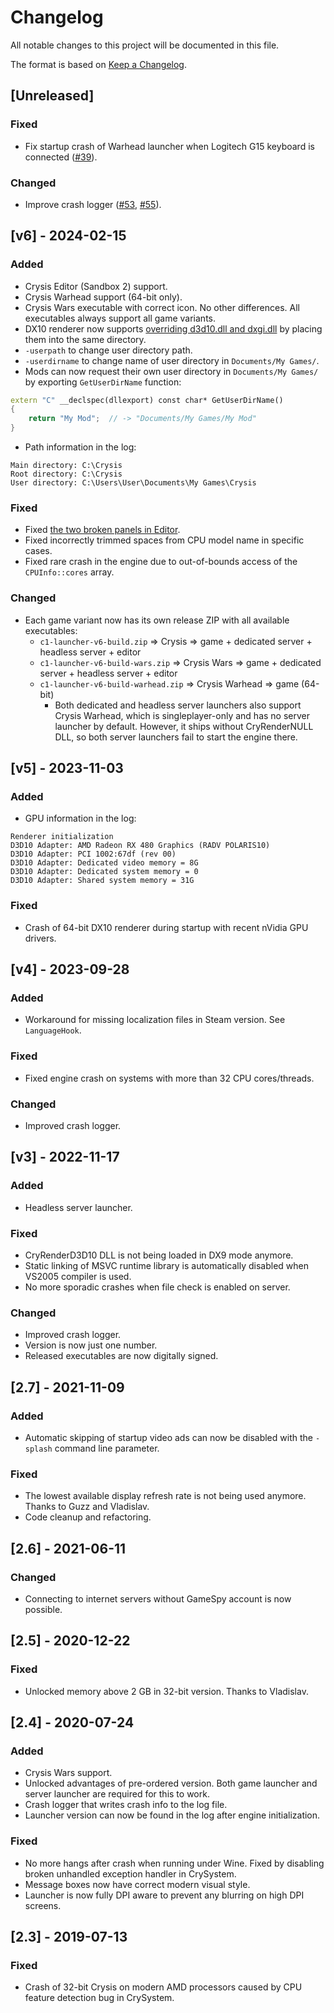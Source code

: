 # Changelog
All notable changes to this project will be documented in this file.

The format is based on [Keep a Changelog](https://keepachangelog.com/en/1.0.0/).

## [Unreleased]
### Fixed
- Fix startup crash of Warhead launcher when Logitech G15 keyboard is connected
([#39](https://github.com/ccomrade/c1-launcher/issues/39)).
### Changed
- Improve crash logger ([#53](https://github.com/ccomrade/c1-launcher/pull/53),
[#55](https://github.com/ccomrade/c1-launcher/pull/55)).

## [v6] - 2024-02-15
### Added
- Crysis Editor (Sandbox 2) support.
- Crysis Warhead support (64-bit only).
- Crysis Wars executable with correct icon. No other differences. All executables always support all game variants.
- DX10 renderer now supports [overriding d3d10.dll and dxgi.dll](https://github.com/ccomrade/c1-launcher/issues/34)
by placing them into the same directory.
- `-userpath` to change user directory path.
- `-userdirname` to change name of user directory in `Documents/My Games/`.
- Mods can now request their own user directory in `Documents/My Games/` by exporting `GetUserDirName` function:
```cpp
extern "C" __declspec(dllexport) const char* GetUserDirName()
{
    return "My Mod";  // -> "Documents/My Games/My Mod"
}
```
- Path information in the log:
```
Main directory: C:\Crysis
Root directory: C:\Crysis
User directory: C:\Users\User\Documents\My Games\Crysis
```
### Fixed
- Fixed [the two broken panels in Editor](https://github.com/ccomrade/c1-launcher/pull/38).
- Fixed incorrectly trimmed spaces from CPU model name in specific cases.
- Fixed rare crash in the engine due to out-of-bounds access of the `CPUInfo::cores` array.

### Changed
- Each game variant now has its own release ZIP with all available executables:
    - `c1-launcher-v6-build.zip` => Crysis => game + dedicated server + headless server + editor
    - `c1-launcher-v6-build-wars.zip` => Crysis Wars => game + dedicated server + headless server + editor
    - `c1-launcher-v6-build-warhead.zip` => Crysis Warhead => game (64-bit)
        - Both dedicated and headless server launchers also support Crysis Warhead, which is singleplayer-only and has
no server launcher by default. However, it ships without CryRenderNULL DLL, so both server launchers fail to start the
engine there.

## [v5] - 2023-11-03
### Added
- GPU information in the log:
```
Renderer initialization
D3D10 Adapter: AMD Radeon RX 480 Graphics (RADV POLARIS10)
D3D10 Adapter: PCI 1002:67df (rev 00)
D3D10 Adapter: Dedicated video memory = 8G
D3D10 Adapter: Dedicated system memory = 0
D3D10 Adapter: Shared system memory = 31G
```
### Fixed
- Crash of 64-bit DX10 renderer during startup with recent nVidia GPU drivers.

## [v4] - 2023-09-28
### Added
- Workaround for missing localization files in Steam version. See `LanguageHook`.
### Fixed
- Fixed engine crash on systems with more than 32 CPU cores/threads.
### Changed
- Improved crash logger.

## [v3] - 2022-11-17
### Added
- Headless server launcher.
### Fixed
- CryRenderD3D10 DLL is not being loaded in DX9 mode anymore.
- Static linking of MSVC runtime library is automatically disabled when VS2005 compiler is used.
- No more sporadic crashes when file check is enabled on server.
### Changed
- Improved crash logger.
- Version is now just one number.
- Released executables are now digitally signed.

## [2.7] - 2021-11-09
### Added
- Automatic skipping of startup video ads can now be disabled with the `-splash` command line parameter.
### Fixed
- The lowest available display refresh rate is not being used anymore. Thanks to Guzz and Vladislav.
- Code cleanup and refactoring.

## [2.6] - 2021-06-11
### Changed
- Connecting to internet servers without GameSpy account is now possible.

## [2.5] - 2020-12-22
### Fixed
- Unlocked memory above 2 GB in 32-bit version. Thanks to Vladislav.

## [2.4] - 2020-07-24
### Added
- Crysis Wars support.
- Unlocked advantages of pre-ordered version. Both game launcher and server launcher are required for this to work.
- Crash logger that writes crash info to the log file.
- Launcher version can now be found in the log after engine initialization.

### Fixed
- No more hangs after crash when running under Wine. Fixed by disabling broken unhandled exception handler in CrySystem.
- Message boxes now have correct modern visual style.
- Launcher is now fully DPI aware to prevent any blurring on high DPI screens.

## [2.3] - 2019-07-13
### Fixed
- Crash of 32-bit Crysis on modern AMD processors caused by CPU feature detection bug in CrySystem.
